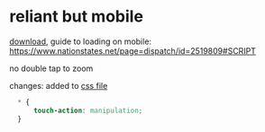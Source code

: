 # reliant but mobile

[download](https://github.com/ducky4life/reliant-mobile/releases/latest/download/reliant-release.zip), guide to loading on mobile: https://www.nationstates.net/page=dispatch/id=2519809#SCRIPT

no double tap to zoom

changes: added to [css file](https://github.com/ducky4life/reliant-mobile/blob/main/src/css/_main.scss)
```css
  * {
      touch-action: manipulation;
  }
```
